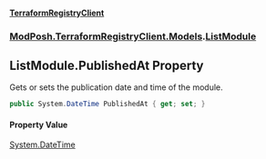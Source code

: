 #### [TerraformRegistryClient](index.md 'index')
### [ModPosh.TerraformRegistryClient.Models](ModPosh.TerraformRegistryClient.Models.md 'ModPosh.TerraformRegistryClient.Models').[ListModule](ModPosh.TerraformRegistryClient.Models.ListModule.md 'ModPosh.TerraformRegistryClient.Models.ListModule')

## ListModule.PublishedAt Property

Gets or sets the publication date and time of the module.

```csharp
public System.DateTime PublishedAt { get; set; }
```

#### Property Value
[System.DateTime](https://docs.microsoft.com/en-us/dotnet/api/System.DateTime 'System.DateTime')